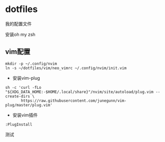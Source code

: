 dotfiles
========

我的配置文件

安装oh my zsh

## vim配置

```
mkdir -p ~/.config/nvim
ln -s ~/dotfiles/vim/neo_vimrc ~/.config/nvim/init.vim
```
* 安装vim-plug
```
sh -c 'curl -fLo "${XDG_DATA_HOME:-$HOME/.local/share}"/nvim/site/autoload/plug.vim --create-dirs \
       https://raw.githubusercontent.com/junegunn/vim-plug/master/plug.vim'
 ```
 * 安装vim插件
 ```
 :PlugInstall
 ```
测试
